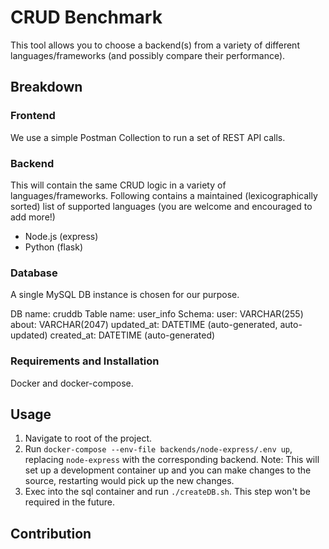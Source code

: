 # CRUD Benchmark

This tool allows you to choose a backend(s) from a variety of different languages/frameworks (and possibly compare their performance).

## Breakdown

### Frontend

We use a simple Postman Collection to run a set of REST API calls.

### Backend

This will contain the same CRUD logic in a variety of languages/frameworks. Following contains a maintained (lexicographically sorted) list of supported languages (you are welcome and encouraged to add more!)

- Node.js (express)
- Python (flask)

### Database

A single MySQL DB instance is chosen for our purpose.

DB name: cruddb
Table name: user_info
Schema:
user: VARCHAR(255)
about: VARCHAR(2047)
updated_at: DATETIME (auto-generated, auto-updated)
created_at: DATETIME (auto-generated)

### Requirements and Installation
Docker and docker-compose.

## Usage

1. Navigate to root of the project.
2. Run `docker-compose --env-file backends/node-express/.env up`, replacing `node-express` with the corresponding backend.
Note: This will set up a development container up and you can make changes to the source, restarting would pick up the new changes.
3. Exec into the sql container and run `./createDB.sh`. This step won't be required in the future.

## Contribution

